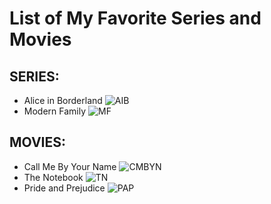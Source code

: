 # List of My Favorite Series and Movies
## **SERIES:**
- Alice in Borderland
![AIB](https://www.bing.com/images/search?view=detailV2&ccid=dWTpO4lm&id=F5648C8A4AFC92CFFC0E07EC815615E3CD0BA72E&thid=OIP.dWTpO4lmLsthC3bYlLjo0AHaLv&mediaurl=https%3a%2f%2fc8.alamy.com%2fcomp%2f2NT31X7%2falice-in-borderland-poster-2NT31X7.jpg&exph=1390&expw=877&q=alice+in+borderland+poster&FORM=IRPRST&ck=F54FA8BC25C7D0B7A4E177C0C3D8A30A&selectedIndex=0&itb=0)
- Modern Family
![MF](https://www.google.com/imgres?q=modern%20family&imgurl=https%3A%2F%2Fstatic.wikia.nocookie.net%2Fmodernfamily%2Fimages%2Ff%2Ffd%2FModernFamilyS11DVD.jpeg%2Frevision%2Flatest%2Fthumbnail%2Fwidth%2F360%2Fheight%2F450%3Fcb%3D20200510224709&imgrefurl=https%3A%2F%2Fmodernfamily.fandom.com%2Fwiki%2FSeason_11&docid=wQv9SS1tTVNdfM&tbnid=5Zr5i-M9ZzKZHM&vet=12ahUKEwidl-XWjbSQAxXAcWwGHe4bJ2wQM3oECCAQAA..i&w=319&h=450&hcb=2&ved=2ahUKEwidl-XWjbSQAxXAcWwGHe4bJ2wQM3oECCAQAA)
## **MOVIES:**
- Call Me By Your Name
![CMBYN](https://www.google.com/imgres?q=call%20me%20by%20your%20name&imgurl=https%3A%2F%2Fi0.wp.com%2Fjoshatthemovies.com%2Fwp-content%2Fuploads%2F2021%2F03%2Ftcnninis4rfqrlh0oorikjfniwy.jpeg%3Ffit%3D800%252C1200%26ssl%3D1&imgrefurl=https%3A%2F%2Fjoshatthemovies.com%2F2021%2F03%2F26%2Ffavorite-film-friday-call-me-by-your-name%2F&docid=1KnxJeApGM7caM&tbnid=uskDvS-pS7fcaM&vet=12ahUKEwj1vYrjjbSQAxUuV2wGHdzFFaIQM3oECCQQAA..i&w=800&h=1200&hcb=2&ved=2ahUKEwj1vYrjjbSQAxUuV2wGHdzFFaIQM3oECCQQAA)
- The Notebook
![TN](https://www.google.com/imgres?q=the%20notebook&imgurl=https%3A%2F%2Fs3.amazonaws.com%2Fnightjarprod%2Fcontent%2Fuploads%2Fsites%2F344%2F2025%2F05%2F28113109%2FrNzQyW4f8B8cQeg7Dgj3n6eT5k9.jpg&imgrefurl=https%3A%2F%2Fthefridacinema.org%2Fmovies%2Fthe-notebook%2F&docid=WX55m3MxZSw3-M&tbnid=kdS31sdazCYsfM&vet=12ahUKEwj00uzujbSQAxX5SGwGHd2DMAwQM3oECB0QAA..i&w=1000&h=1500&hcb=2&ved=2ahUKEwj00uzujbSQAxX5SGwGHd2DMAwQM3oECB0QAA)
- Pride and Prejudice
![PAP](https://www.google.com/imgres?q=pride%20and%20prejudice&imgurl=https%3A%2F%2Fm.media-amazon.com%2Fimages%2FM%2FMV5BMTA1NDQ3NTcyOTNeQTJeQWpwZ15BbWU3MDA0MzA4MzE%40._V1_.jpg&imgrefurl=https%3A%2F%2Fwww.imdb.com%2Ftitle%2Ftt0414387%2F&docid=FKaMntBgSmADOM&tbnid=4A64fnrdooeBKM&vet=12ahUKEwijs9n_jbSQAxXpSmwGHaJ-ErMQM3oECBwQAA..i&w=2175&h=3226&hcb=2&ved=2ahUKEwijs9n_jbSQAxXpSmwGHaJ-ErMQM3oECBwQAA)

